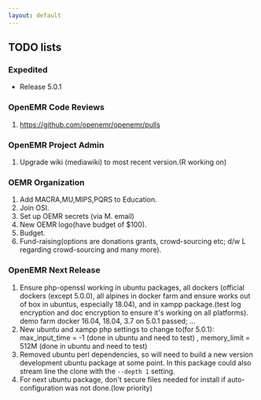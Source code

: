 ```yaml
---
layout: default
---
```

## TODO lists

### Expedited
* Release 5.0.1

### OpenEMR Code Reviews
1. https://github.com/openemr/openemr/pulls

### OpenEMR Project Admin
1. Upgrade wiki (mediawiki) to most recent version.(R working on)

### OEMR Organization
1. Add MACRA,MU,MIPS,PQRS to Education.
1. Join OSI.
1. Set up OEMR secrets (via M. email)
1. New OEMR logo(have budget of $100).
1. Budget.
1. Fund-raising(options are donations grants, crowd-sourcing etc; d/w L regarding crowd-sourcing and many more).

### OpenEMR Next Release
1. Ensure php-openssl working in ubuntu packages, all dockers (official dockers (except 5.0.0), all alpines in docker farm and ensure works out of box in ubuntus, especially 18.04), and in xampp package.(test log encryption and doc encryption to ensure it's working on all platforms). demo farm docker 16.04, 18.04, 3.7 on 5.0.1 passed; ...
1. New ubuntu and xampp php settings to change to(for 5.0.1): max_input_time = -1 (done in ubuntu and need to test) , memory_limit = 512M (done in ubuntu and need to test)
1. Removed ubuntu perl dependencies, so will need to build a new version development ubuntu package at some point. In this package could also stream line the clone with the `--depth 1` setting.
1. For next ubuntu package, don't secure files needed for install if auto-configuration was not done.(low priority)
